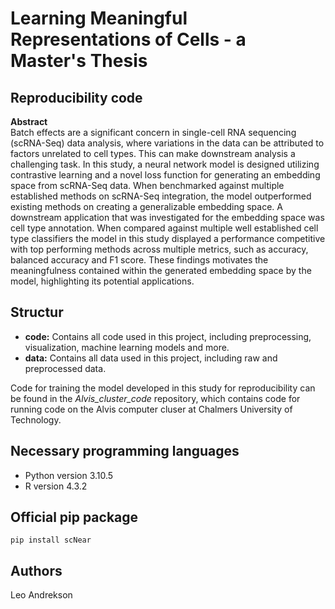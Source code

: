 # Learning Meaningful Representations of Cells - a Master's Thesis
## Reproducibility code

**Abstract**
<br>
Batch effects are a significant concern in single-cell RNA sequencing (scRNA-Seq) data analysis, where variations in the data can be attributed to factors unrelated to cell types. This can make downstream analysis a challenging task. In this study, a neural network model is designed utilizing contrastive learning and a novel loss function for generating an embedding space from scRNA-Seq data. When benchmarked against multiple established methods on scRNA-Seq integration, the model outperformed existing methods on creating a generalizable embedding space. A downstream application that was investigated for the embedding space was cell type annotation. When compared against multiple well established cell type classifiers the model in this study displayed a performance competitive with top performing methods across multiple metrics, such as accuracy, balanced accuracy and F1 score. These findings motivates the meaningfulness contained within the generated embedding space by the model, highlighting its potential applications.

## Structur
- **code:** Contains all code used in this project, including preprocessing, visualization, machine learning models and more.
- **data:** Contains all data used in this project, including raw and preprocessed data.

Code for training the model developed in this study for reproducibility can be found in the *Alvis_cluster_code* repository, which contains code for running code on the Alvis computer cluser at Chalmers University of Technology. 

## Necessary programming languages
- Python version 3.10.5
- R version 4.3.2

## Official pip package
```
pip install scNear
```

## Authors
Leo Andrekson
